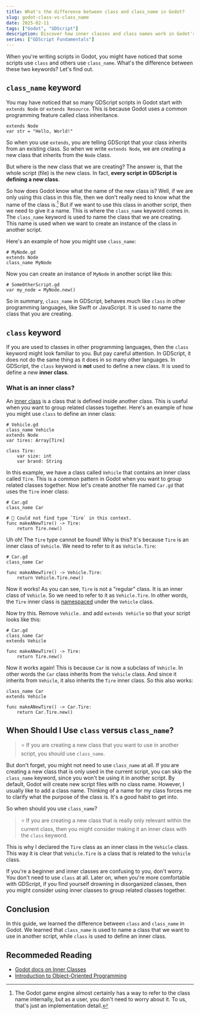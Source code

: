 ```yaml
---
title: What's the difference between class and class_name in Godot?
slug: godot-class-vs-class_name
date: 2025-02-11
tags: ["Godot", "GDScript"]
description: Discover how inner classes and class names work in Godot's GDScript.
series: ["GDScript Fundamentals"]
---
```


When you're writing scripts in Godot, you might have noticed that some scripts use `class` and others use `class_name`. What's the difference between these two keywords? Let's find out.

## `class_name` keyword
You may have noticed that so many GDScript scripts in Godot start with `extends Node` or `extends Resource`. This is because Godot uses a common programming feature called class inheritance. 

```gdscript
extends Node
var str = "Hello, World!"
```

So when you use `extends`, you are telling GDScript that your class inherits from an existing class. So when we write `extends Node`, we are creating a new class that inherits from the `Node` class. 

But where is the new class that we are creating? The answer is, that the whole script (file) is the new class. In fact, **every script in GDScript is defining a new class**. 

So how does Godot know what the name of the new class is? Well, if we are only using this class in this file, then we don't really need to know what the name of the class is.[^1] But if we want to use this class in another script, then we need to give it a name. This is where the `class_name` keyword comes in. The `class_name` keyword is used to name the class that we are creating. This name is used when we want to create an instance of the class in another script.

[^1]: The Godot game engine almost certainly has a way to refer to the class name internally, but as a user, you don't need to worry about it. To us, that's just an implementation detail.

Here's an example of how you might use `class_name`:

```GDScript
# MyNode.gd
extends Node
class_name MyNode
```

Now you can create an instance of `MyNode` in another script like this:

```GDScript
# SomeOtherScript.gd
var my_node = MyNode.new()
```

So in summary, `class_name` in GDScript, behaves much like `class` in other programming languages, like Swift or JavaScript. It is used to name the class that you are creating.

## `class` keyword
If you are used to classes in other programming languages, then the `class` keyword might look familiar to you. But pay careful attention. In GDScript, it does not do the same thing as it does in so many other languages. In GDScript, the `class` keyword is **not** used to define a new class. It is used to define a new **inner class**. 

### What is an inner class?
An [inner class](https://docs.godotengine.org/en/stable/tutorials/scripting/gdscript/gdscript_basics.html#inner-classes) is a class that is defined inside another class. This is useful when you want to group related classes together. Here's an example of how you might use `class` to define an inner class:

```GDScript
# Vehicle.gd
class_name Vehicle
extends Node
var tires: Array[Tire]

class Tire:
	var size: int
	var brand: String

```

In this example, we have a class called `Vehicle` that contains an inner class called `Tire`. This is a common pattern in Godot when you want to group related classes together. Now let's create another file named `Car.gd` that uses the `Tire` inner class:

```GDScript
# Car.gd
class_name Car

# 🔴 Could not find type `Tire` in this context. 
func makeANewTire() -> Tire:
	return Tire.new()
```

Uh oh! The `Tire` type cannot be found! Why is this? It's because `Tire` is an inner class of `Vehicle`. We need to refer to it as `Vehicle.Tire`:

```GDScript
# Car.gd
class_name Car

func makeANewTire() -> Vehicle.Tire:
	return Vehicle.Tire.new()
```

Now it works! As you can see, `Tire` is not a "regular" class. It is an inner class of `Vehicle`. So we need to refer to it as `Vehicle.Tire`. In other words, the `Tire` inner class is [namespaced](https://en.wikipedia.org/wiki/Namespace) under the `Vehicle` class. 

Now try this. Remove `Vehicle.` and add `extends Vehicle` so that your script looks like this:

```GDScript
# Car.gd
class_name Car
extends Vehicle

func makeANewTire() -> Tire:
	return Tire.new()
```

Now it works again! This is because `Car` is now a subclass of `Vehicle`. In other words the `Car` class inherits from the `Vehicle` class. And since it inherits from `Vehicle`, it also inherits the `Tire` inner class. So this also works: 

```GDScript
class_name Car
extends Vehicle

func makeANewTire() -> Car.Tire:
	return Car.Tire.new()
```

## When Should I Use `class` versus `class_name`?
>⭐ If you are creating a new class that you want to use in another script, you should use `class_name`. 

But don't forget, you might not need to use `class_name` at all. If you are creating a new class that is only used in the current script, you can skip the `class_name` keyword, since you won't be using it in another script. By default, Godot will create new script files with no class name. However, I usually like to add a class name. Thinking of a name for my class forces me to clarify what the purpose of the class is. It's a good habit to get into.

So when should you use `class_name`? 

>⭐ If you are creating a new class that is really only relevant within the current class, then you might consider making it an inner class with the `class` keyword. 

This is why I declared the `Tire` class as an inner class in the `Vehicle` class. This way it is clear that `Vehicle.Tire` is a class that is related to the `Vehicle` class. 

If you're a beginner and inner classes are confusing to you, don't worry. You don't need to use `class` at all. Later on, when you're more comfortable with GDScript, if you find yourself drowning in disorganized classes, then you might consider using inner classes to group related classes together.

## Conclusion 
In this guide, we learned the difference between `class` and `class_name` in Godot. We learned that `class_name` is used to name a class that we want to use in another script, while `class` is used to define an inner class. 

## Recommeded Reading
- [Godot docs on Inner Classes](https://docs.godotengine.org/en/stable/tutorials/scripting/gdscript/gdscript_basics.html#inner-classes)
- [Introduction to Object-Oriented Programming](https://www.geeksforgeeks.org/introduction-of-object-oriented-programming/)